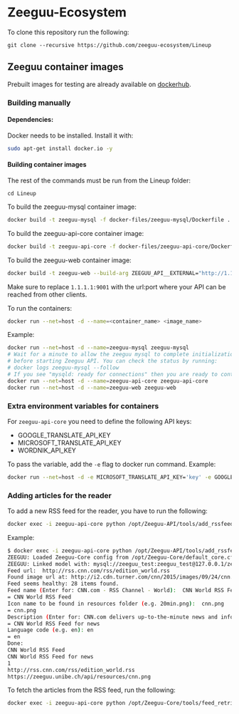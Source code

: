 # Zeeguu-Ecosystem

To clone this repository run the following:
```
git clone --recursive https://github.com/zeeguu-ecosystem/Lineup
```

## Zeeguu container images

Prebuilt images for testing are already available on [dockerhub](https://hub.docker.com/u/zeeguu).

### Building manually

#### Dependencies:
Docker needs to be installed. Install it with:
```sh
sudo apt-get install docker.io -y
```

#### Building container images

The rest of the commands must be run from the Lineup folder:
```
cd Lineup
```

To build the zeeguu-mysql container image:
```sh
docker build -t zeeguu-mysql -f docker-files/zeeguu-mysql/Dockerfile .
```

To build the zeeguu-api-core container image:
```sh
docker build -t zeeguu-api-core -f docker-files/zeeguu-api-core/Dockerfile .
```

To build the zeeguu-web container image:
```sh
docker build -t zeeguu-web --build-arg ZEEGUU_API__EXTERNAL="http://1.1.1.1:9001"  -f docker-files/zeeguu-web/Dockerfile .
```
Make sure to replace ``1.1.1.1:9001`` with the url:port where your API can be reached from other clients.

To run the containers:
```sh
docker run --net=host -d --name=<container_name> <image_name>
```

Example:
```sh
docker run --net=host -d --name=zeeguu-mysql zeeguu-mysql
# Wait for a minute to allow the zeeguu mysql to complete initialization
# before starting Zeeguu API. You can check the status by running:
# docker logs zeeguu-mysql --follow
# If you see "mysqld: ready for connections" then you are ready to continue.
docker run --net=host -d --name=zeeguu-api-core zeeguu-api-core
docker run --net=host -d --name=zeeguu-web zeeguu-web
```

### Extra environment variables for containers

For ``zeeguu-api-core`` you need to define the following API keys:
- GOOGLE_TRANSLATE_API_KEY
- MICROSOFT_TRANSLATE_API_KEY
- WORDNIK_API_KEY

To pass the variable, add the ``-e`` flag to docker run command. Example:
```sh
docker run --net=host -d -e MICROSOFT_TRANSLATE_API_KEY='key' -e GOOGLE_TRANSLATE_API_KEY='key' -e WORDNIK_API_KEY='key'  --name=zeeguu-api-core zeeguu-api-core
```

### Adding articles for the reader

To add a new RSS feed for the reader, you have to run the following:
```sh
docker exec -i zeeguu-api-core python /opt/Zeeguu-API/tools/add_rssfeed.py
```
Example:
```sh
$ docker exec -i zeeguu-api-core python /opt/Zeeguu-API/tools/add_rssfeed.py
ZEEGUU: Loaded Zeeguu-Core config from /opt/Zeeguu-Core/default_core.cfg
ZEEGUU: Linked model with: mysql://zeeguu_test:zeeguu_test@127.0.0.1/zeeguu_test
Feed url:  http://rss.cnn.com/rss/edition_world.rss
Found image url at: http://i2.cdn.turner.com/cnn/2015/images/09/24/cnn.digital.png
Feed seems healthy: 28 items found.
Feed name (Enter for: CNN.com - RSS Channel - World):  CNN World RSS Feed
= CNN World RSS Feed
Icon name to be found in resources folder (e.g. 20min.png):  cnn.png
= cnn.png
Description (Enter for: CNN.com delivers up-to-the-minute news and information on the latest top stories, weather, entertainment, politics and more.): CNN World RSS Feed for news
= CNN World RSS Feed for news
Language code (e.g. en): en
= en
Done:
CNN World RSS Feed
CNN World RSS Feed for news
1
http://rss.cnn.com/rss/edition_world.rss
https://zeeguu.unibe.ch/api/resources/cnn.png
```

To fetch the articles from the RSS feed, run the following:
```sh
docker exec -i zeeguu-api-core python /opt/Zeeguu-Core/tools/feed_retrieval.py
```
